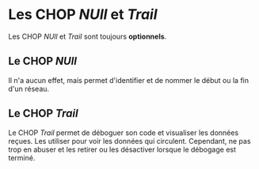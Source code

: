 # Les CHOP _NUll_ et _Trail_

Les CHOP _NUll_ et _Trail_ sont toujours **optionnels**.

## Le CHOP _NUll_ 

Il n'a aucun effet, mais permet d'identifier et de nommer le début ou la fin d'un réseau. 

## Le CHOP _Trail_ 

Le CHOP _Trail_ permet de déboguer son code et visualiser les données reçues. Les utiliser pour voir les données qui circulent. Cependant, ne pas trop en abuser et les retirer ou les désactiver lorsque le débogage est terminé. 